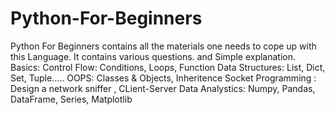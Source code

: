 # Python-For-Beginners
Python For Beginners contains all the materials one needs to cope up with this Language. It contains various questions. and Simple explanation.
Basics: Control Flow: Conditions, Loops, Function
Data Structures: List, Dict, Set, Tuple.....
OOPS: Classes & Objects, Inheritence
Socket Programming : Design a network sniffer , CLient-Server 
Data Analystics: Numpy, Pandas, DataFrame, Series, Matplotlib
